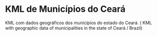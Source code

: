 # KML de Municípios do Ceará
KML com dados geográficos dos municípios do estado do Ceará. ( KML with geographic data of municipalities in the state of Ceará / Brazil)
